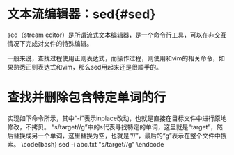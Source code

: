 文本流编辑器：sed{#sed}
=====================

sed（stream editor）是所谓流式文本编辑器，是一个命令行工具，可以在非交互情况下完成对文件的特殊编辑。

一般来说，查找过程使用正则表达式，而操作过程，则使用和vim的相关命令，如果熟悉正则表达式和vim，那么sed用起来还是很顺手的。

# 查找并删除包含特定单词的行

实现如下命令所示，其中“-i”表示inplace改动，也就是直接在目标文件中进行原地修改，不拷贝。
“s/target//g”中的s代表寻找特定的单词，这里就是“target”，然后替换成另一个单词，这里替换为空，也就是“//”，最后的“g”表示在整个文件中搜索。
\code{bash}
sed -i abc.txt "s/target//g"
\endcode